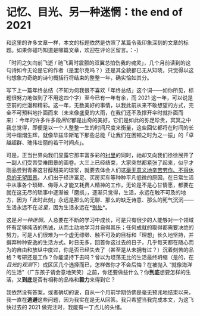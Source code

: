 # **记忆、目光、另一种迷惘：the end of 2021**

和这里的许多文章一样，本文的标题依然是仿照了某篇令我印象深刻的文章的标题。如果你碰巧知道是哪篇文章，欢迎在评论区留言。：-）

「时间之矢向前飞逝 / 祂飞离时震颤的双翼总拍伤我的魂灵」，几个月前读到的这句诗如今无论是它的作者（是里尔克吗？）还是其全貌都已无从知晓，只觉得以这句想象力奇绝的诗句概括行将结束的整整一年，确实恰如其分。

写下上一篇年终总结（不知为何我很不喜欢「年终总结」这个词——如你所见，标题很努力地做到了不用这四个字）至今已有一年有余，而 2021 这一年，可以说是空前的烂漫和精彩。这一年，无数美好的事情，以我此前从来不敢想望的方式，完全不可预料地扑面而来（未来像盛夏的大雨，在我们还不及撑开伞时就扑面而来）：今年的许多许多段*回忆*都是出奇的美好，它们是如此的弥足珍贵，冥冥之中我总觉得，即便是以一个人整整一生的时间尺度来衡量，这些回忆都将在时间的长河中熠熠生辉，就像华兹华斯笔下那些总能「让我们在困顿之时为之一振」的「卓越超群、瑰伟壮丽的若干时间点」。

可是，正当世界向我们显露它那丰富多彩的[衬里](https://m.thepaper.cn/baijiahao_10470277)的同时，祂却又向我们徐徐展开了一副人们受苦受难图景的画卷。大三上已经结束，大家突然都紧张了起来，似乎才刚品尝到青春这甘醇甜美的琼浆，就要去体会人们这[毫无意义地辛苦劳作、不得休息的无望图景](https://www.zgnfys.com/m/a/nfwx-52600.shtml)。人们出于经济富足、买房买车等种种平凡低微的原因，在日常生活中从事各个琐碎、侮辱人才能又耗费人精神的工作，无论是不是心甘情愿，都要在就在这无尽的琐事中逐渐被「磨损」，逐渐只觉得，生活，永远在触不可及的地方，因为「此时此刻」永远是那么的无聊、那么的缺乏诗意、那么的死气沉沉——生活永远不在*这里*，因为生活永远在*[别处](https://book.douban.com/subject/25900388/)*。

这是*另一种迷惘*。人总要在不断的学习中成长，可是只有很少的人能够对一个领域怀有足够纯洁的热诚，从而主动地学习并自得其乐；任何成就的取得都需要决绝的努力，可是人们很难为一个虚无缥缈、触不可及的目标和「理想」长久地坚持，并摒弃种种安逸的生活方式。时日无多，回首你这过去的日子，几乎每天都在随心而为的自由和放纵中度过，你是否已经失去了（甚至是从未拥有过？）沉着刻苦的品格？考研还是工作？你能坚持下去吗？曾以为坦荡无比的生活最终坍缩（是的，在*目光*的*观测*下）成区区几个选择而已，怎样做你才不会后悔？在被抛入 “就像海洋的生活”（广东孩子请会意地笑笑）之前，你还要做些什么？你**到底**想要怎样的生活，又**到底**是否有相称的品格和**毅力**来得到它？

我依然没有答案。或者确切的说，自从一个月前学期仿佛是毫无预兆地结束以来，我一直在**逃避**这些问题，因为我实在是无从回答。我只希望当我完成本文，为这飞快过去的 2021 做完注时，我能有一丁点儿的头绪。